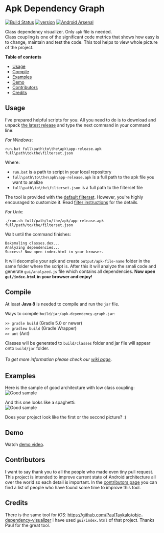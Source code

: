 # Apk Dependency Graph

[![Build Status](https://travis-ci.org/alexzaitsev/apk-dependency-graph.svg?branch=master)](https://travis-ci.org/alexzaitsev/apk-dependency-graph)
[![version](https://img.shields.io/badge/version-0.1.5-brightgreen.svg)](https://github.com/alexzaitsev/apk-dependency-graph/releases/tag/0.1.5) [![Android Arsenal](https://img.shields.io/badge/Android%20Arsenal-apk--dependency--graph-blue.svg?style=flat)](http://android-arsenal.com/details/1/4411)

Class dependency visualizer. Only `apk` file is needed.  
Class coupling is one of the significant code metrics that shows how easy is to change, maintain and test the code. This tool helps to view whole picture of the project.

**Table of contents**
* [Usage](#Usage)
* [Compile](#Compile)
* [Examples](#Examples)
* [Demo](#Demo)
* [Contributors](#Contributors)
* [Credits](#Credits)

## Usage

I've prepared helpful scripts for you. All you need to do is to download and unpack [the latest release](https://github.com/alexzaitsev/apk-dependency-graph/releases) and type the next command in your command line:  

*For Windows*:

```shell
run.bat full\path\to\the\apk\app-release.apk full\path\to\the\filterset.json
```

Where:
* `run.bat` is a path to script in your local repository
* `full\path\to\the\apk\app-release.apk` is a full path to the apk file you want to analize
* `full\path\to\the\filterset.json` is a full path to the filterset file

The tool is provided with the [default filterset](https://github.com/alexzaitsev/apk-dependency-graph/blob/master/filters/default.json). However, you're highly encouraged to customize it. Read [filter instructions](https://github.com/alexzaitsev/apk-dependency-graph/blob/master/filters/instructions.txt) for the details.

*For Unix*:

```shell
./run.sh full/path/to/the/apk/app-release.apk full/path/to/the/filterset.json
```

Wait until the command finishes:

```shell
Baksmaling classes.dex...
Analyzing dependencies...
Success! Now open index.html in your browser.
```

It will decompile your apk and create `output/apk-file-name` folder in the same folder where the script is. After this it will analyze the smali code and generate `gui/analyzed.js` file which contains all dependencies.
**Now open `gui/index.html` in your browser and enjoy!**

## Compile

At least **Java 8** is needed to compile and run the `jar` file.

Ways to compile `build/jar/apk-dependency-graph.jar`:

`>> gradle build` (Gradle 5.0 or newer)  
`>> gradlew build` (Gradle Wrapper)  
`>> ant` (Ant)

Classes will be generated to `build/classes` folder and jar file will appear onto `build/jar` folder.

###### To get more information please check our [wiki page](https://github.com/alexzaitsev/apk-dependency-graph/wiki).

## Examples

Here is the sample of good architecture with low class coupling:  
![Good sample](image-good-example.jpg)

And this one looks like a spaghetti:  
![Good sample](image-bad-example.jpg)

Does your project look like the first or the second picture? :)

## Demo

Watch [demo video](https://www.youtube.com/watch?v=rw501tvT4ko).

## Contributors

I want to say thank you to all the people who made even tiny pull request. This project is intended to improve current state of Android architecture all over the world so each detail is important. In the [contributors page](https://github.com/alexzaitsev/apk-dependency-graph/graphs/contributors) you can find a list of people who have found some time to improve this tool.

## Credits

There is the same tool for iOS: <https://github.com/PaulTaykalo/objc-dependency-visualizer>
I have used `gui/index.html` of that project. Thanks Paul for the great tool.

